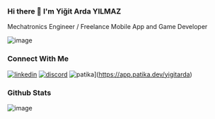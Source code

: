 ### Hi there 👋  I'm Yiğit Arda YILMAZ

Mechatronics Engineer / Freelance Mobile App and Game Developer

![image](https://github-profile-trophy.vercel.app/?username=Yigit41)

### Connect With Me
[![linkedin](https://img.shields.io/badge/LinkedIn-0077B5?style=for-the-badge&logo=linkedin&logoColor=white)](https://www.linkedin.com/in/yigit-arda-yilmaz)
[![discord](https://img.shields.io/badge/Discord-5865F2?style=for-the-badge&logo=discord&logoColor=white)]()
![patika](https://img.shields.io/badge/Patika.dev-444BFF?style=for-the-badge&logo=Patika.dev&logoColor=white)](https://app.patika.dev/yigitarda)

### Github Stats 
![image](https://github-readme-stats.vercel.app/api?username=Yigit41)




